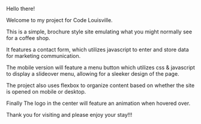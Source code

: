 
Hello there! 


Welcome to my project for Code Louisville. 

This is a simple, brochure style site emulating what you might normally see for a coffee shop. 

It features a contact form, which utilizes javascript to enter and store data for marketing communication. 

The mobile version will feature a menu button which utilizes css & javascript to display a slideover menu, allowing for a sleeker design of the page. 

The project also uses flexbox to organize content based on whether the site is opened on mobile or desktop. 

Finally The logo in the center will feature an animation when hovered over. 


Thank you for visiting and please enjoy your stay!!!